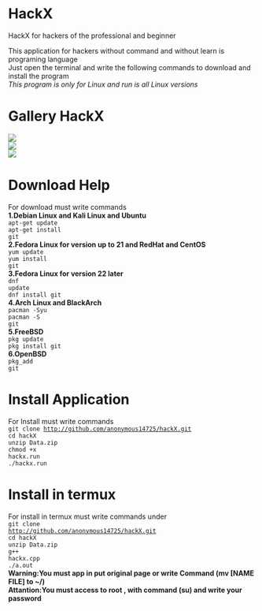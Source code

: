 # HackX
HackX for hackers of the professional and beginner<br>

This application for hackers without command and without learn is programing language<br>
Just open the terminal and write the following commands to download and install the program<br>
<i>This program is only for Linux and run is all Linux versions</i>
# Gallery HackX
 <img src=http://uupload.ir/files/92fl_screenshot_from_2019-07-18_19-56-43.png></img><br>
 <img src=http://uupload.ir/files/a584_screenshot_from_2019-07-18_19-53-04.png></img><br>
 <img src=http://uupload.ir/files/pvee_screenshot_from_2019-07-18_19-56-14.png></img>
# Download Help
For download must write commands<br>
<b>1.Debian Linux and Kali Linux and Ubuntu</b><br>
<code>apt-get update</code><br>
<code>apt-get install git</code><br>
<b>2.Fedora Linux for version up to 21 and RedHat and CentOS</b><br>
<code>yum update</code><br>
<code>yum install git</code><br>
<b>3.Fedora Linux for version 22 later </b><br>
<code>dnf update</code><br>
<code>dnf install git</code><br>
<b>4.Arch Linux and BlackArch</b><br>
<code>pacman -Syu</code><br>
<code>pacman -S git</code><br>
<b>5.FreeBSD</b><br>
<code>pkg update</code><br>
<code>pkg install git</code><br>
<b>6.OpenBSD</b><br>
<code>pkg_add git</code><br>
# Install Application
For Install must write commands<br>
<code>git clone http://github.com/anonymous14725/hackX.git</code><br>
<code>cd hackX</code><br>
<code>unzip Data.zip</code><br>
<code>chmod +x hackx.run</code><br>
<code>./hackx.run</code><br>
# Install in termux
For install in termux must write commands under<br>
<code>git clone http://github.com/anonymous14725/hackX.git</code><br>
<code>cd hackX</code><br>
<code>unzip Data.zip</code><br>
<code>g++ hackx.cpp</code><br>
<code>./a.out</code><br>
__Warning:You must app in put original page or write Command (mv [NAME FILE] to ~/) <br>
Attantion:You must access to root , with command (su) and write your password__ 

